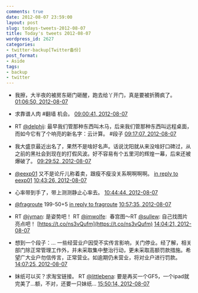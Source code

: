 ```yaml
---
comments: true
date: 2012-08-07 23:59:00
layout: post
slug: todays-tweets-2012-08-07
title: Today's tweets 2012-08-07
wordpress_id: 2627
categories:
- twitter-backup[Twitter备份]
post_format:
- Aside
tags:
- backup
- twitter
---
```





  * 我擦，大半夜的被房东砸门砸醒，跑去给丫开门，真是要被折腾疯了。 [01:06:50, 2012-08-07](http://twitter.com/gfrog/statuses/232523137881878528)





  * 求靠谱人肉 #翻墙 机会。 [09:00:41, 2012-08-07](http://twitter.com/gfrog/statuses/232642384134017024)





  * RT [@delphij](http://twitter.com/delphij): 最早我们管那种东西叫木马，后来我们管那种东西叫远程桌面，而如今它有了个响亮的新名字：云计算。 #段子 [09:17:07, 2012-08-07](http://twitter.com/gfrog/statuses/232646519117996032)





  * 我大盛京最近出名了，果然不是啥好名声。话说沈阳就从来没啥好口碑过，从之前的黑社会到现在的打假风波。好不容易有个五里河的辉煌一幕，后来还被爆破了。 [09:29:52, 2012-08-07](http://twitter.com/gfrog/statuses/232649729513775104)





  * [@eexp01](http://twitter.com/eexp01) 又不是论斤儿称着卖，跟瘦不瘦没关系啊啊啊啊。 [in reply to eexp01](http://twitter.com/eexp01/statuses/232304338784096256) [10:43:26, 2012-08-07](http://twitter.com/gfrog/statuses/232668243360358402)





  * 心率带到手了，带上测测静止心率去。 [10:44:44, 2012-08-07](http://twitter.com/gfrog/statuses/232668569148735488)





  * [@fragroute](http://twitter.com/fragroute) 199-50+5 [in reply to fragroute](http://twitter.com/fragroute/statuses/232671575357399040) [10:57:35, 2012-08-07](http://twitter.com/gfrog/statuses/232671803615629312)





  * RT [@jyman](http://twitter.com/jyman): 是姿势吧！ RT [@imwolfe](http://twitter.com/imwolfe):  春宫图～RT [@sullew](http://twitter.com/sullew): 自己找图片亮点吧！ [https://t.co/ns3vQufm](https://t.co/ns3vQufm) [14:04:21, 2012-08-07](http://twitter.com/gfrog/statuses/232718807116947457)





  * 想到一个段子：… 一些经营业户因受不实传言影响，关门停业。经了解，相关部门除正常管理工作外，并未采取集中整治行动，更未采取高额罚款措施。希望广大业户勿信传言，正常营业。如逾期仍未营业，将对业户进行罚款。 [14:07:25, 2012-08-07](http://twitter.com/gfrog/statuses/232719574854934528)





  * 妹纸可以买？求淘宝链接。 RT [@littlebena](http://twitter.com/littlebena): 要是再买一个GF5，一个ipad就完美了…额，不对，还要一只妹纸… [15:50:14, 2012-08-07](http://twitter.com/gfrog/statuses/232745451177254912)




